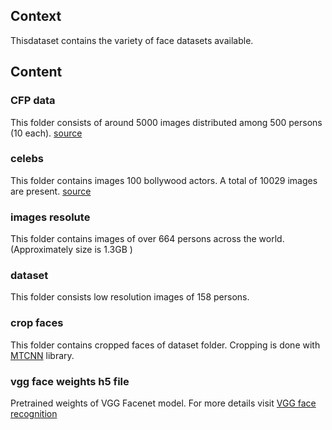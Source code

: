 ## Context

Thisdataset contains the variety of face datasets available.


## Content

### CFP data 

   This folder consists of around 5000 images distributed among 500 persons (10 each). [source](http://www.cfpw.io/)
      
### celebs

   This folder contains images 100 bollywood actors. A total of 10029 images are present. [source](https://www.kaggle.com/havingfun/100-bollywood-celebrity-faces)
       
### images resolute

   This folder contains images of over 664 persons across the world. (Approximately size is 1.3GB )
       
### dataset 

   This folder consists low resolution images of 158 persons.
       
### crop faces 

   This folder contains cropped faces of dataset folder. Cropping is done with [MTCNN](https://pypi.org/project/mtcnn/) library.
        

### vgg face weights h5 file

  Pretrained weights of VGG Facenet model. For more details visit [VGG face recognition](https://sefiks.com/2018/08/06/deep-face-recognition-with-keras/)
